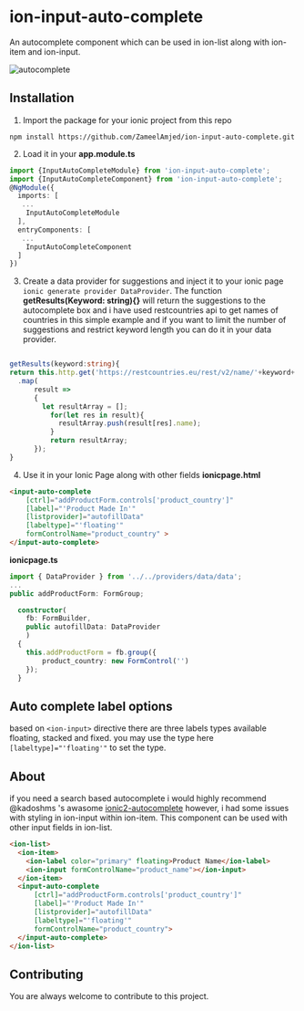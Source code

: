 # ion-input-auto-complete
An autocomplete component which can be used in ion-list along with ion-item and ion-input.

![autocomplete](https://thumbs.gfycat.com/SmoggyDaringFoxhound-size_restricted.gif)

## Installation
1. Import the package for your ionic project from this repo

`npm install https://github.com/ZameelAmjed/ion-input-auto-complete.git`

2. Load it in your **app.module.ts**
```typescript
import {InputAutoCompleteModule} from 'ion-input-auto-complete';
import {InputAutoCompleteComponent} from 'ion-input-auto-complete';
@NgModule({
  imports: [
   ...
    InputAutoCompleteModule
  ],
  entryComponents: [
   ...
    InputAutoCompleteComponent
  ]
})
```

3. Create a data provider for suggestions and inject it to your ionic page `ionic generate provider DataProvider`. The function **getResults(Keyword: string){}** will return the suggestions to the autocomplete box and i have used restcountries api to get names of countries in this simple example and if you want to limit the number of suggestions and restrict keyword length you can do it in your data provider.
```typescript

getResults(keyword:string){
return this.http.get('https://restcountries.eu/rest/v2/name/'+keyword+'?fields=name;')
  .map(
      result =>
      {
        let resultArray = [];
          for(let res in result){
            resultArray.push(result[res].name);
          }
          return resultArray;
      });
}
```

4. Use it in your Ionic Page along with other fields **ionicpage.html**
```html
<input-auto-complete
    [ctrl]="addProductForm.controls['product_country']"
    [label]="'Product Made In'"
    [listprovider]="autofillData"
    [labeltype]="'floating'"
    formControlName="product_country" >
</input-auto-complete>
```
**ionicpage.ts**
```typescript
import { DataProvider } from '../../providers/data/data';
...
public addProductForm: FormGroup;

  constructor(
  	fb: FormBuilder,
  	public autofillData: DataProvider
  	)
  {
  	this.addProductForm = fb.group({
        product_country: new FormControl('')
    });
  }
  ```

## Auto complete label options
based on `<ion-input>` directive there are three labels types available floating, stacked and fixed. you may use the type here  `[labeltype]="'floating'"` to set the type.

## About
if you need a search based autocomplete i would highly recommend @kadoshms 's awasome [ionic2-autocomplete](https://github.com/kadoshms/ionic2-autocomplete) however, i had some issues with styling in ion-input within ion-item. This component can be used with other input fields in ion-list.
```html
<ion-list>
  <ion-item>
    <ion-label color="primary" floating>Product Name</ion-label>
    <ion-input formControlName="product_name"></ion-input>
  </ion-item>
  <input-auto-complete
      [ctrl]="addProductForm.controls['product_country']"
      [label]="'Product Made In'"
      [listprovider]="autofillData"
      [labeltype]="'floating'"
      formControlName="product_country">
  </input-auto-complete>
</ion-list>
```

## Contributing
You are always welcome to contribute to this project.   